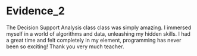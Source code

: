 # Evidence_2
The Decision Support Analysis class 
 class was simply amazing. I immersed myself in a world of algorithms and data, unleashing my hidden skills. I had a great time and felt completely in my element, programming has never been so exciting! Thank you very much teacher.
